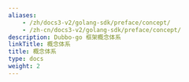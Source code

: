```yaml
---
aliases:
    - /zh/docs3-v2/golang-sdk/preface/concept/
    - /zh-cn/docs3-v2/golang-sdk/preface/concept/
description: Dubbo-go 框架概念体系
linkTitle: 概念体系
title: 概念体系
type: docs
weight: 2
---
```


